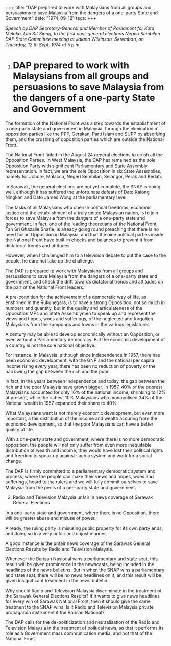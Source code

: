 +++ 
title: "DAP  prepared to work with Malaysians from all groups and persuasions to save Malaysia from the dangers of a one-party State and Government"
date: "1974-09-12"
tags:
+++

_Speech by DAP Secretary-General and Member of Parliament for Kota Melaka, Lim Kit Siang, to the first post-general elections Negeri Sembilan DAP State Committee meeting at Jalann Wilkinson, Seremban, on Thusrday, 12 th Sept. 1974 at 5 p.m._

1. # DAP  prepared to work with Malaysians from all groups and persuasions to save Malaysia from the dangers of a one-party State and Government

The formation of the National Front was a step towards the establishment of a one-party state and government in Malaysia, through the elimination of opposition parties like the PPP, Gerakan, Parti Islam and SUPP by absorbing them, and the crushing of opposition parties which are outside the National Front.</u>

The National Front failed in the August 24 general elections to crush all the Opposition Parties. In West Malaysia, the DAP has remained as the sole Opposition Party with significant Parliamentary and State Assembly representation. In fact, we are the sole Opposition in six State Assemblies, namely for Johore, Malacca, Negeri Sembilan, Selangor, Perak and Kedah.

In Sarawak, the general elections are not yet complete, the SNAP is doing well, although it has suffered the unfortunate defeats of Dato Kalong Ningkan and Dato James Wong at the parliamentary level.

The tasks of all Malaysians who cherish political freedoms, economic justice and the establishment of a truly united Malaysian nation, is to join forces to save Malaysia from the dangers of a one-party state and government. In fact, one of the leading theoretians of the National Front, Tan Sri Ghazalie Shafie, is already going round preaching that there is no need for an Opposition in Malaysia, and that the nine political parties inside the National Front have built-in checks and balances to prevent it from dictatorial trends and attitudes.

However, when I challenged him to a television debate to put the case to the people, he dare not take up the challenge.

The DAP is prepared to work with Malaysians from all groups and persuasions to save Malaysia from the dangers of a one-party state and government, and check the drift towards dictatorial trends and attitudes on the part of the National Front leaders.

A pre-condition for the achievement of a democratic way of life, as enshrined in the Rukunegara, is to have a strong Opposition, not so much in numbers and quantity, but in the quality and articulateness of the Opposition MPs and State Assemblymen to speak up and represent the views and hopes, woes and sufferings, of the neglected and forgotten Malaysians from the kampongs and towns in the various legislatures.

A century may be able to develop economically without an Opposition, or even without a Parliamentary democracy. But the economic development of a country is not the sole national objective.

For instance, in Malaysia, although since Independence in 1957, there has been economic development, with the GNP and the national per capita income rising every year, there has been no reduction of poverty or the narrowing the gap between the rich and the poor.

In fact, in the years between Independence and today, the gap between the rich and the poor Malaysia have grown bigger. In 1957, 40% of the poorest Malaysians accounted for only 16% of the national income, shrinking to 12% at present, while the richest 10% Malaysians who monopolised 34% of the National wealth in 1957 expanded their share to 40%.

What Malaysians want is not merely economic development, but even more important, a fair distribution of the income and wealth accuring from the economic development, so that the poor Malaysians can have a better quality of life.

With a one-party state and government, where there is no more democratic opposition, the people will not only suffer from even more inequitable distribution of wealth and income, they would have lost their political rights and freedom to speak up against such a system and work for a social change.

The DAP is firmly committed to a parliamentary democratic system and process, where the people can make their views and hopes, woes and sufferings, heard to the rulers and we will fully commit ourselves to save Malaysia from the perils of a one-party state and government.

2.  Radio and Television Malaysia unfair in news coverage of Sarawak General Elections

In a one-party state and government, where there is no Opposition, there will be greater abuse and misuse of power.

Already, the ruling party is misusing public property for its own party ends, and doing so in a very unfair and unjust manner.

A good instance is the unfair news coverage of the Sarawak General Elections Results by Radio and Television Malaysia.

Whenever the Barisan Nasional wins a parliamentary and state seat, this result will be given prominence in the newscasts, being included in the headlines of the news bulletins. But in when the SNAP wins a parliamentary and state seat, there will be no news headlines on it, and this result will be given insignificant treatment in the news bulletin.

Why should Radio and Television Malaysia discriminate in the treatment of the Sarawak General Elections Results? If it wants to give news headlines for every win of Sarawak National Front, then it should give the same treatment to the SNAP wins. Is it Radio and Television Malaysia private propaganda instrument if the Barisan National?

The DAP calls for the de-politicization and neutralisation of the Radio and Television Malaysia in the treatment of political news, so that it performs its role as a Government mass communication media, and not that of the National Front.
 
